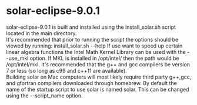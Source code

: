 # solar-eclipse-9.0.1
solar-eclipse-9.0.1 is built and installed using the install_solar.sh script located in the main directory.  
It's recommended that prior to running the script the options should be viewed by running: install_solar.sh --help
If use want to speed up certain linear algebra functions the Intel Math Kernel Library can be used with the 
--use_mkl <Path to MKL include and lib folders> option.  If MKL is installed in /opt/intel/ then the path would
be /opt/intel/mkl. It's recommended that the g++ and gcc compilers be version 7 or less (so long as c99 and c++11 are available).  
Building solar on Mac computers will most likely require third party g++,gcc, and gfortran compilers downloaded through homebrew.
By default the name of the startup script to use solar is named solar. This can be changed using the --script_name option.

